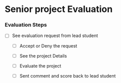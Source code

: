 # Senior project Evaluation


### Evaluation Steps

  - [ ] See evaluation request from lead student
     - [ ] Accept or Deny the request
     - [ ] See the project Details
     - [ ] Evaluate the project
     - [ ] Sent comment and score back to lead student
       
  



     
  
